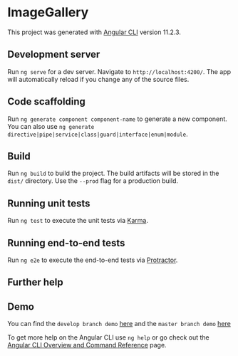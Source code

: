 # ImageGallery

This project was generated with [Angular CLI](https://github.com/angular/angular-cli) version 11.2.3.

## Development server

Run `ng serve` for a dev server. Navigate to `http://localhost:4200/`. The app will automatically reload if you change any of the source files.

## Code scaffolding

Run `ng generate component component-name` to generate a new component. You can also use `ng generate directive|pipe|service|class|guard|interface|enum|module`.

## Build

Run `ng build` to build the project. The build artifacts will be stored in the `dist/` directory. Use the `--prod` flag for a production build.

## Running unit tests

Run `ng test` to execute the unit tests via [Karma](https://karma-runner.github.io).

## Running end-to-end tests

Run `ng e2e` to execute the end-to-end tests via [Protractor](http://www.protractortest.org/).

## Further help

## Demo

You can find the `develop branch demo` [here](http://agileengine.qimagegallery.surge.sh) and the `master branch demo` [here](http://agileengine.pimagegallery.surge.sh)

To get more help on the Angular CLI use `ng help` or go check out the [Angular CLI Overview and Command Reference](https://angular.io/cli) page.
